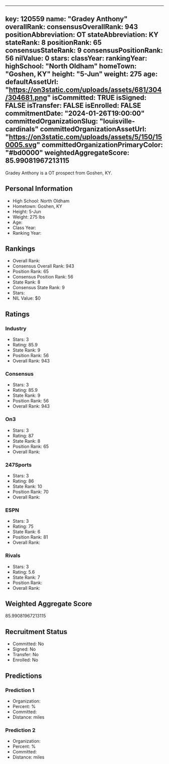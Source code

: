 ---
  key: 120559
  name: "Gradey Anthony"
  overallRank: 
  consensusOverallRank: 943
  positionAbbreviation: OT
  stateAbbreviation: KY
  stateRank: 8
  positionRank: 65
  consensusStateRank: 9
  consensusPositionRank: 56
  nilValue: 0
  stars: 
  classYear: 
  rankingYear: 
  highSchool: "North Oldham"
  homeTown: "Goshen, KY"
  height: "5-Jun"
  weight: 275
  age: 
  defaultAssetUrl: "https://on3static.com/uploads/assets/681/304/304681.png"
  isCommitted: TRUE
  isSigned: FALSE
  isTransfer: FALSE
  isEnrolled: FALSE
  commitmentDate: "2024-01-26T19:00:00"
  committedOrganizationSlug: "louisville-cardinals"
  committedOrganizationAssetUrl: "https://on3static.com/uploads/assets/5/150/150005.svg"
  committedOrganizationPrimaryColor: "#bd0000"
  weightedAggregateScore: 85.99081967213115
  ---
  
  Gradey Anthony is a OT prospect from Goshen, KY.
  
  ## Personal Information
  - High School: North Oldham
  - Hometown: Goshen, KY
  - Height: 5-Jun
  - Weight: 275 lbs
  - Age: 
  - Class Year: 
  - Ranking Year: 
  
  ## Rankings
  - Overall Rank: 
  - Consensus Overall Rank: 943
  - Position Rank: 65
  - Consensus Position Rank: 56
  - State Rank: 8
  - Consensus State Rank: 9
  - Stars: 
  - NIL Value: $0
  
  ## Ratings
  
  ### Industry
  - Stars: 3
  - Rating: 85.9
  - State Rank: 9
  - Position Rank: 56
  - Overall Rank: 943
  
  ### Consensus
  - Stars: 3
  - Rating: 85.9
  - State Rank: 9
  - Position Rank: 56
  - Overall Rank: 943
  
  ### On3
  - Stars: 3
  - Rating: 87
  - State Rank: 8
  - Position Rank: 65
  - Overall Rank: 
  
  ### 247Sports
  - Stars: 3
  - Rating: 86
  - State Rank: 10
  - Position Rank: 70
  - Overall Rank: 
  
  ### ESPN
  - Stars: 3
  - Rating: 75
  - State Rank: 6
  - Position Rank: 81
  - Overall Rank: 
  
  ### Rivals
  - Stars: 3
  - Rating: 5.6
  - State Rank: 7
  - Position Rank: 
  - Overall Rank: 
  
  ## Weighted Aggregate Score
  85.99081967213115
  
  ## Recruitment Status
  - Committed: No
  - Signed: No
  - Transfer: No
  - Enrolled: No
  
  
  
  ## Predictions
  
  ### Prediction 1
  - Organization: 
  - Percent: %
  - Committed: 
  - Distance:  miles
  
  ### Prediction 2
  - Organization: 
  - Percent: %
  - Committed: 
  - Distance:  miles
  